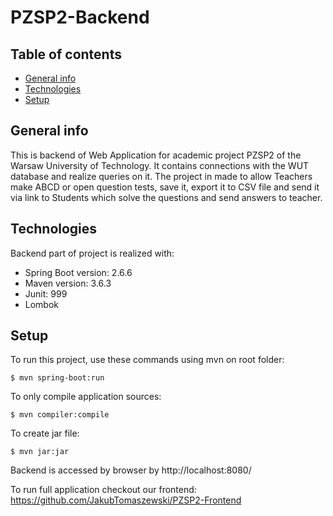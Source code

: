 # PZSP2-Backend
## Table of contents
* [General info](#general-info)
* [Technologies](#technologies)
* [Setup](#setup)

## General info
This is backend of Web Application for academic project PZSP2 of the Warsaw University of Technology. It contains connections with the WUT database and 
realize queries on it. The project in made to allow Teachers make ABCD or open question tests, save it, export it to CSV file and send it via link to 
Students which solve the questions and send answers to teacher.
	
## Technologies
Backend part of project is realized with:
* Spring Boot version: 2.6.6
* Maven version: 3.6.3
* Junit: 999
* Lombok
	
## Setup
To run this project, use these commands using mvn on root folder:
```
$ mvn spring-boot:run
```

To only compile application sources:
```
$ mvn compiler:compile
```

To create jar file:
```
$ mvn jar:jar
```

Backend is accessed by browser by http://localhost:8080/

To run full application checkout our frontend: https://github.com/JakubTomaszewski/PZSP2-Frontend

